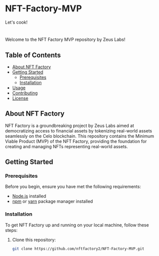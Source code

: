 # NFT-Factory-MVP
Let's cook!
#

Welcome to the NFT Factory MVP repository by Zeus Labs!

## Table of Contents

- [About NFT Factory](#about-nft-factory)
- [Getting Started](#getting-started)
  - [Prerequisites](#prerequisites)
  - [Installation](#installation)
- [Usage](#usage)
- [Contributing](#contributing)
- [License](#license)

## About NFT Factory

NFT Factory is a groundbreaking project by Zeus Labs aimed at democratizing access to financial assets by tokenizing real-world assets seamlessly on the Celo blockchain. This repository contains the Minimum Viable Product (MVP) of the NFT Factory, providing the foundation for creating and managing NFTs representing real-world assets.

## Getting Started

### Prerequisites

Before you begin, ensure you have met the following requirements:

- [Node.js](https://nodejs.org/) installed
- [npm](https://www.npmjs.com/) or [yarn](https://yarnpkg.com/) package manager installed

### Installation

To get NFT Factory up and running on your local machine, follow these steps:

1. Clone this repository:

   ```sh
   git clone https://github.com/nftfactory2/NFT-Factory-MVP.git
